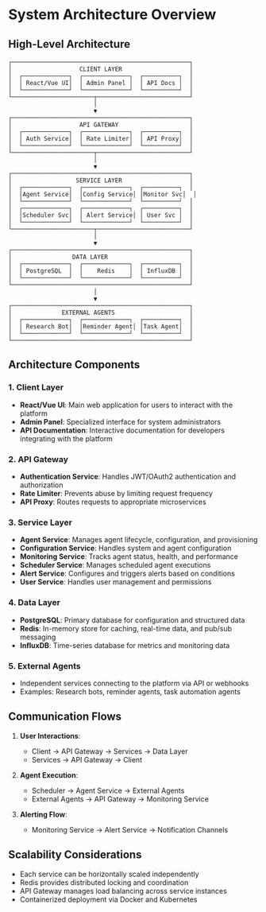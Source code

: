 # System Architecture Overview

## High-Level Architecture

```
┌──────────────────────────────────────────────────┐
│                   CLIENT LAYER                   │
│  ┌─────────────┐  ┌─────────────┐  ┌──────────┐  │
│  │ React/Vue UI│  │ Admin Panel │  │ API Docs │  │
│  └─────────────┘  └─────────────┘  └──────────┘  │
└───────────────────────┬──────────────────────────┘
                        │
                        ▼
┌──────────────────────────────────────────────────┐
│                   API GATEWAY                    │
│  ┌─────────────┐  ┌─────────────┐  ┌──────────┐  │
│  │ Auth Service│  │ Rate Limiter│  │ API Proxy│  │
│  └─────────────┘  └─────────────┘  └──────────┘  │
└───────────────────────┬──────────────────────────┘
                        │
                        ▼
┌──────────────────────────────────────────────────┐
│                  SERVICE LAYER                   │
│  ┌─────────────┐  ┌─────────────┐  ┌──────────┐  │
│  │Agent Service│  │Config Service│ │Monitor Svc│  │
│  └─────────────┘  └─────────────┘  └──────────┘  │
│  ┌─────────────┐  ┌─────────────┐  ┌──────────┐  │
│  │Scheduler Svc│  │ Alert Service│ │ User Svc │  │
│  └─────────────┘  └─────────────┘  └──────────┘  │
└───────────────────────┬──────────────────────────┘
                        │
                        ▼
┌──────────────────────────────────────────────────┐
│                 DATA LAYER                       │
│  ┌─────────────┐  ┌─────────────┐  ┌──────────┐  │
│  │ PostgreSQL  │  │    Redis    │  │ InfluxDB │  │
│  └─────────────┘  └─────────────┘  └──────────┘  │
└──────────────────────────────────────────────────┘
                        │
                        ▼
┌──────────────────────────────────────────────────┐
│              EXTERNAL AGENTS                     │
│  ┌─────────────┐  ┌─────────────┐  ┌──────────┐  │
│  │ Research Bot│  │Reminder Agent│ │Task Agent│  │
│  └─────────────┘  └─────────────┘  └──────────┘  │
└──────────────────────────────────────────────────┘
```

## Architecture Components

### 1. Client Layer
- **React/Vue UI**: Main web application for users to interact with the platform
- **Admin Panel**: Specialized interface for system administrators
- **API Documentation**: Interactive documentation for developers integrating with the platform

### 2. API Gateway
- **Authentication Service**: Handles JWT/OAuth2 authentication and authorization
- **Rate Limiter**: Prevents abuse by limiting request frequency
- **API Proxy**: Routes requests to appropriate microservices

### 3. Service Layer
- **Agent Service**: Manages agent lifecycle, configuration, and provisioning
- **Configuration Service**: Handles system and agent configuration
- **Monitoring Service**: Tracks agent status, health, and performance
- **Scheduler Service**: Manages scheduled agent executions
- **Alert Service**: Configures and triggers alerts based on conditions
- **User Service**: Handles user management and permissions

### 4. Data Layer
- **PostgreSQL**: Primary database for configuration and structured data
- **Redis**: In-memory store for caching, real-time data, and pub/sub messaging
- **InfluxDB**: Time-series database for metrics and monitoring data

### 5. External Agents
- Independent services connecting to the platform via API or webhooks
- Examples: Research bots, reminder agents, task automation agents

## Communication Flows

1. **User Interactions**:
   - Client → API Gateway → Services → Data Layer
   - Services → API Gateway → Client

2. **Agent Execution**:
   - Scheduler → Agent Service → External Agents
   - External Agents → API Gateway → Monitoring Service

3. **Alerting Flow**:
   - Monitoring Service → Alert Service → Notification Channels

## Scalability Considerations

- Each service can be horizontally scaled independently
- Redis provides distributed locking and coordination
- API Gateway manages load balancing across service instances
- Containerized deployment via Docker and Kubernetes
